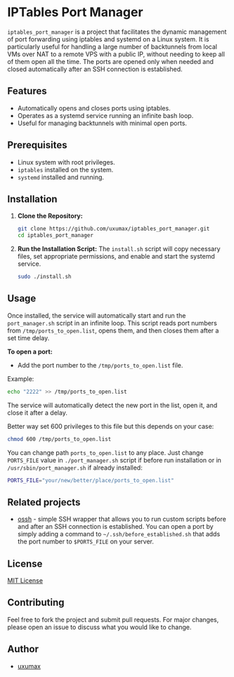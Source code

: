 # IPTables Port Manager

`iptables_port_manager` is a project that facilitates the dynamic management of port forwarding using iptables and systemd on a Linux system. It is particularly useful for handling a large number of backtunnels from local VMs over NAT to a remote VPS with a public IP, without needing to keep all of them open all the time. The ports are opened only when needed and closed automatically after an SSH connection is established.

## Features
- Automatically opens and closes ports using iptables.
- Operates as a systemd service running an infinite bash loop.
- Useful for managing backtunnels with minimal open ports.

## Prerequisites
- Linux system with root privileges.
- `iptables` installed on the system.
- `systemd` installed and running.

## Installation

1. **Clone the Repository:**
    ```sh
    git clone https://github.com/uxumax/iptables_port_manager.git
    cd iptables_port_manager
    ```

2. **Run the Installation Script:**
    The `install.sh` script will copy necessary files, set appropriate permissions, and enable and start the systemd service.
    ```sh
    sudo ./install.sh
    ```

## Usage

Once installed, the service will automatically start and run the `port_manager.sh` script in an infinite loop. This script reads port numbers from `/tmp/ports_to_open.list`, opens them, and then closes them after a set time delay.

**To open a port:**
- Add the port number to the `/tmp/ports_to_open.list` file.

Example:
```sh
echo "2222" >> /tmp/ports_to_open.list
```

The service will automatically detect the new port in the list, open it, and close it after a delay.

Better way set 600 privileges to this file but this depends on your case:
```sh
chmod 600 /tmp/ports_to_open.list
```

You can change path `ports_to_open.list` to any place. 
Just change `PORTS_FILE` value in `./port_manager.sh` script if before run installation or in `/usr/sbin/port_manager.sh` if already installed:
```sh
PORTS_FILE="your/new/better/place/ports_to_open.list"
```

## Related projects
- [ossh](https://github.com/uxumax/ossh) - simple SSH wrapper that allows you to run custom scripts before and after an SSH connection is established. You can open a port by simply adding a command to `~/.ssh/before_established.sh` that adds the port number to `$PORTS_FILE` on your server.

## License
[MIT License](LICENSE)

## Contributing

Feel free to fork the project and submit pull requests. For major changes, please open an issue to discuss what you would like to change.

## Author
- [uxumax](https://github.com/uxumax)
